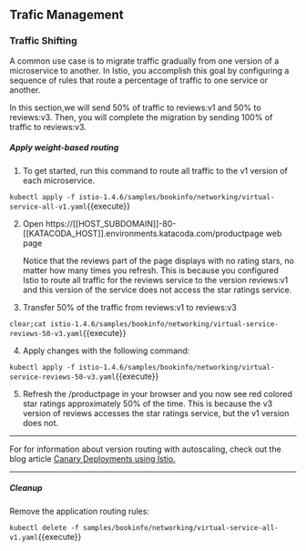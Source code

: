 ## Trafic Management 

### Traffic Shifting

A common use case is to migrate traffic gradually from one version of a microservice to another. In Istio, you accomplish this goal by configuring a sequence of rules that route a percentage of traffic to one service or another. 

In this section,we will send 50% of traffic to reviews:v1 and 50% to reviews:v3. Then, you will complete the migration by sending 100% of traffic to reviews:v3.


##### Apply weight-based routing

1. To get started, run this command to route all traffic to the v1 version of each microservice.

`kubectl apply -f istio-1.4.6/samples/bookinfo/networking/virtual-service-all-v1.yaml`{{execute}}

2. Open https://[[HOST_SUBDOMAIN]]-80-[[KATACODA_HOST]].environments.katacoda.com/productpage  web page 

    Notice that the reviews part of the page displays with no rating stars, no matter how many times you refresh. This is because you configured Istio to route all traffic for the reviews service to the version reviews:v1 and this version of the service does not access the star ratings service.

3. Transfer 50% of the traffic from reviews:v1 to reviews:v3

`clear;cat istio-1.4.6/samples/bookinfo/networking/virtual-service-reviews-50-v3.yaml`{{execute}}

 4. Apply changes with the following command:

`kubectl apply -f istio-1.4.6/samples/bookinfo/networking/virtual-service-reviews-50-v3.yaml`{{execute}}

5. Refresh the /productpage in your browser and you now see red colored star ratings approximately 50% of the time. This is because the v3 version of reviews accesses the star ratings service, but the v1 version does not.
----

For for information about version routing with autoscaling, check out the blog article [Canary Deployments using Istio.](https://istio.io/blog/2017/0.1-canary/)

---

##### Cleanup 

Remove the application routing rules:

`kubectl delete -f samples/bookinfo/networking/virtual-service-all-v1.yaml`{{execute}}


